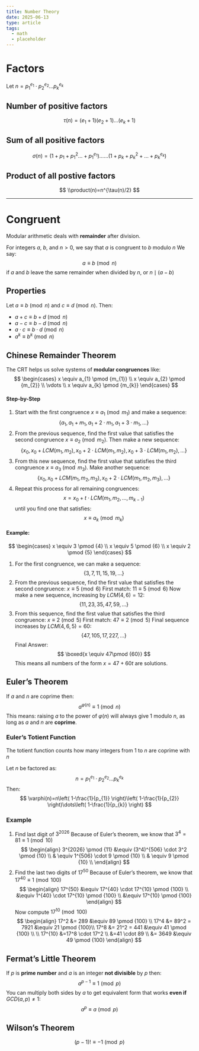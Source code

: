 ```yaml
---
title: Number Theory
date: 2025-06-13
type: article
tags:
  - math
  - placeholder
---
```

# Factors

Let $n=p_{1}^{e_{1}}\cdot p_{2}^{e_{2}}\dots p_{k}^{e_{k}}$
## Number of positive factors
$$
\tau(n)=(e_{1}+1)(e_{2}+1)\dots(e_{k}+1)
$$

## Sum of all positive factors
$$
\sigma(n)=(1+p_{1}+p_{1}^2\dots+p_{1}^{e_{1}})\dots\dots(1+p_{k}+p_{k}^2+\dots+p_{k}^{e_{k}})
$$

## Product of all postive factors
$$
\\product(n)=n^{\tau(n)/2}
$$

---
# Congruent
Modular arithmetic deals with **remainder** after division.

For integers $a$, $b$, and $n > 0$, we say that $a$ is congruent to $b$ modulo $n$
We say:
$$
a \equiv b \pmod n
$$
if $a$ and $b$ leave the same remainder when divided by $n$, or $n \mid (a-b)$

## Properties
Let $a \equiv b \pmod n$ and  $c \equiv d \pmod n$. Then:
-  $a+c \equiv b+d \pmod n$
-  $a-c \equiv b-d \pmod n$
 - $a\cdot c \equiv b\cdot d \pmod n$
 -  $a^k \equiv b^k \pmod n$

## Chinese Remainder Theorem
The CRT helps us solve systems of **modular congruences** like:
$$
\begin{cases} x \equiv a_{1} \pmod {m_{1}} \\
x \equiv a_{2} \pmod {m_{2}} \\
\vdots \\
x \equiv a_{k} \pmod {m_{k}}
\end{cases}
$$

#### Step-by-Step
1. Start with the first congruence $x \equiv a_{1}\pmod {m_{1}}$ and make a sequence:
$$
\{a_{1}, a_{1}+m_{1},a_{1}+2\cdot m_{1},a_{1}+3\cdot m_{1},\dots\}
$$
2. From the previous sequence, find the first value that satisfies the second congruence $x \equiv a_{2}\pmod {m_{2}}$. Then make a new sequence:
$$
\{x_{0},x_{0}+LCM(m_{1},m_{2}),x_{0}+2\cdot LCM(m_{1},m_{2}),x_{0}+3\cdot LCM(m_{1},m_{2}),\dots\}
$$
3. From this new sequence, find the first value that satisfies the third congruence $x \equiv a_{3}\pmod {m_{3}}$. Make another sequence:
$$
\{x_{0},x_{0}+LCM(m_{1},m_{2},m_{3}),x_{0}+2\cdot LCM(m_{1},m_{2},m_{3}),\dots\}
$$
4. Repeat this process for all remaining congruences:
$$
x=x_{0}+t\cdot LCM(m_{1},m_{2},\dots,m_{k-1})
$$
until you find one that satisfies:
$$
x \equiv a_{k}\pmod {m_{k}}
$$

#### Example:
$$
\begin{cases} x \equiv 3 \pmod {4} \\
x \equiv 5 \pmod {6} \\
x \equiv 2 \pmod {5}
\end{cases}
$$
1. For the first congruence, we can make a sequence:
$$
\{3,7,11,15,19,\dots\}
$$
2. From the previous sequence, find the first value that satisfies the second congruence:
$x \equiv 5\pmod {6}$
First match: $11 \equiv 5\pmod {6}$ 
Now make a new sequence, increasing by $LCM(4,6)=12$:
$$
\{11,23,35,47,59,\dots\}
$$
3. From this sequence, find the first value that satisfies the third congruence:
$x \equiv 2\pmod {5}$
First match: $47 \equiv 2\pmod {5}$ 
Final sequence increases by $LCM(4,6,5)=60$:
$$
\{47, 105, 17, 227,\dots\}
$$
Final Answer:
$$
\boxed{x \equiv 47\pmod {60}}
$$
This means all numbers of the form $x=47+60t$ are solutions.

## Euler’s Theorem
If $a$ and $n$ are coprime then:
$$
a^{\varphi(n)}\equiv1\pmod n
$$
This means: raising $a$ to the power of $\varphi(n)$ will always give $1$ modulo $n$, as long as $a$ and $n$ are **coprime**.
### Euler’s Totient Function
The totient function counts how many integers from $1$ to $n$ are coprime with $n$

Let $n$ be factored as: 
$$
n=p_{1}^{e_{1}}\cdot p_{2}^{e_{2}}\dots p_{k}^{e_{k}}
$$
Then:
$$
\varphi(n)=n\left( 1-\frac{1}{p_{1}} \right)\left( 1-\frac{1}{p_{2}} \right)\dots\left( 1-\frac{1}{p_{k}} \right)
$$

### Example
1. Find last digit of $3^{2026}$
Because of Euler’s theorem, we know that  $3^4 = 81\equiv 1 \pmod {10}$
$$
\begin{align}
3^{2026} \pmod {11} &\equiv (3^4)^{506} \cdot 3^2 \pmod {10} \\
& \equiv 1^{506} \cdot 9 \pmod {10} \\
& \equiv 9 \pmod {10} \\
\end{align}
$$
2. Find the last two digits of $17^{50}$
Because of Euler’s theorem, we know that $17^{40} \equiv 1 \pmod {100}$
$$
\begin{align}
17^{50} &\equiv 17^{40} \cdot 17^{10} \pmod {100} \\
&\equiv 1^{40} \cdot 17^{10} \pmod {100} \\
&\equiv 17^{10} \pmod {100}
\end{align}
$$
Now compute $17^{10} \pmod {100}$
$$
\begin{align}
17^2 &= 289 &\equiv 89 \pmod {100} \\
17^4 &= 89^2 = 7921 &\equiv 21 \pmod {100}\\
17^8 &= 21^2 = 441 &\equiv 41 \pmod {100} \\ \\
17^{10} &=17^8 \cdot 17^2  \\
&=41 \cdot 89 \\
&= 3649 &\equiv 49 \pmod {100}
\end{align}
$$
## Fermat’s Little Theorem
If $p$ is **prime number** and $a$ is an integer **not divisible** by $p$ then:
$$
a^{p-1}\equiv1 \pmod p
$$
You can multiply both sides by $a$ to get equivalent form that works **even if** $GCD(a, p)\neq1$:
$$
a^p \equiv a \pmod p
$$

## Wilson’s Theorem
$$
(p-1)! \equiv-1\pmod {p}
$$

